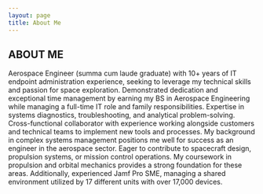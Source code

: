 ```yaml
---
layout: page
title: About Me
---
```


## ABOUT ME

Aerospace Engineer (summa cum laude graduate) with 10+ years of IT endpoint administration experience, seeking to leverage my technical skills and passion for space exploration. Demonstrated dedication and exceptional time management by earning my BS in Aerospace Engineering while managing a full-time IT role and family responsibilities. Expertise in systems diagnostics, troubleshooting, and analytical problem-solving. Cross-functional collaborator with experience working alongside customers and technical teams to implement new tools and processes. My background in complex systems management positions me well for success as an engineer in the aerospace sector. Eager to contribute to spacecraft design, propulsion systems, or mission control operations. My coursework in propulsion and orbital mechanics provides a strong foundation for these areas. Additionally, experienced Jamf Pro SME, managing a shared environment utilized by 17 different units with over 17,000 devices.
